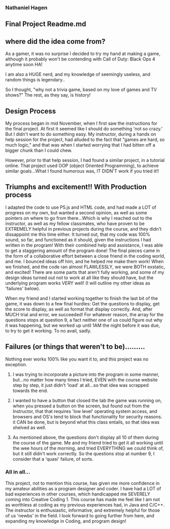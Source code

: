 ### Nathaniel Hagen

## Final Project Readme.md


## where did the idea come from?

As a gamer, it was no surprise I decided to try my hand at making a game, although it probably won't be
contending with Call of Duty: Black Ops 4 anytime soon HA!

I am also a HUGE nerd, and my knowledge of seemingly useless, and random things is legendary..

So I thought, "why not a trivia game, based on my love of games and TV shows?" The rest, as they say, is history!

## Design Process

My process began in mid November, when I first saw the instructions for the final project. At first it seemed like I should do something 'not so crazy.' But I didn't want to do something easy. My instructor, during a hands on help session for the project, had alluded to the fact that "games are hard, so much logic," and that was when I started worrying that I had bitten off a bigger chunk than I could chew.

However, prior to that help session, I had found a similar project, in a tutorial online. That project used OOP (object Oriented Programming), to achieve similar goals...What I found humorous was, IT DIDN'T work if you tried it!!

## Triumphs and excitement!! With Production process

I adapted the code to use P5.js and HTML code, and had made a LOT of progress on my own, but wanted a second opinion, as well as some pointers on where to go from there...Which is why I reached out to the instructor, as well as my fellow classmates, who have proven to be EXTREMELY helpful in previous projects during the course, and they didn't dissappoint me this time either. It turned out, that my code was 100% sound, so far, and functioned as it should, given the instructions I had written in the program! With their combined help and assistance, I was able to get a staggering amount of the program done! The final pieces came in the form of a collaborative effort between a close friend in the coding world, and me. I bounced ideas off him, and he helped me make them work! When we finished, and the code ran almost FLAWLESSLY, we were BOTH exstatic, and excited! There are some parts that aren't fully working, and some of my design ideas turned out not to work at all like they should have, but the underlying program works VERY well! (I will outline my other ideas as 'failures' below).

When my friend and I started working together to finish the last bit of the game, it was down to a few final hurdles: Get the questions to display, get the score to display, as well as format that display correctly. And, after MUCH trial and error, we succeeded! For whatever reason, the array for the questions stops at question 9, a fact neither one of us could figure out why it was happening, but we worked up until 1AM the night before it was due, to try to get it working. To no avail, sadly.

## Failures (or things that weren't to be).........

Nothing ever works 100% like you want it to, and this project was no exception.

1. I was trying to incorporate a picture into the program in some manner, but...no matter how many times I tried, EVEN with the course website step by step, it just didn't 'load' at all...so that idea was scrapped towards the end.

2. I wanted to have a button that closed the tab the game was running on, when you pressed a button on the screen, but found out from the Instructor, that that requires 'low level' operating system access, and browsers and OS's tend to block that functionality for security reasons. it CAN be done, but is beyond what this class entails, so that idea was shelved as well.

3. As mentioned above, the questions don't display all 10 of them during the course of the game. Me and my friend tried to get it all working until the wee hours of the morning, and tried EVERYTHING we could think of, but it still didn't work correctly. So the questions stop at number 9, I consider that a 'quasi' failure, of sorts.

### All in all...

This project, not to mention this course, has given me more confidence in my amateur abilities as a program designer and coder. I have had a LOT of bad experiences in other courses, which handicapped me SEVERELY coming into Creative Coding 1. This course has made me feel like I am not as worthless at coding as my previous experiences had, in Java and C/C++. The instructor is enthusiastic, informative, and extremely helpful for those of us 'newbs' in the field. I look forward to going further from here, and expanding my knowledge in Coding, and program design!
